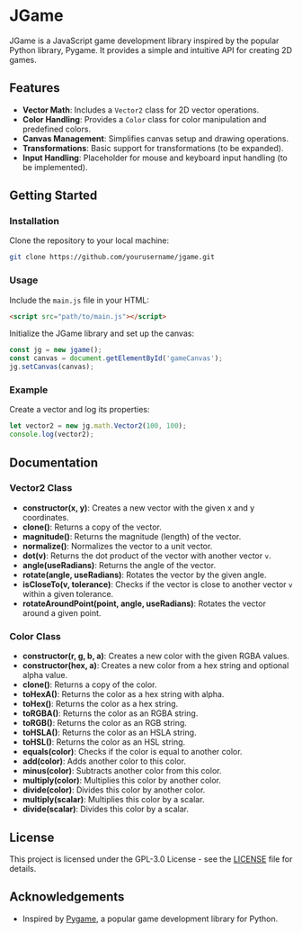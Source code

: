 # JGame

JGame is a JavaScript game development library inspired by the popular Python library, Pygame. It provides a simple and intuitive API for creating 2D games.

## Features

- **Vector Math**: Includes a `Vector2` class for 2D vector operations.
- **Color Handling**: Provides a `Color` class for color manipulation and predefined colors.
- **Canvas Management**: Simplifies canvas setup and drawing operations.
- **Transformations**: Basic support for transformations (to be expanded).
- **Input Handling**: Placeholder for mouse and keyboard input handling (to be implemented).

## Getting Started

### Installation

Clone the repository to your local machine:

```sh
git clone https://github.com/yourusername/jgame.git
```

### Usage

Include the `main.js` file in your HTML:

```html
<script src="path/to/main.js"></script>
```

Initialize the JGame library and set up the canvas:

```javascript
const jg = new jgame();
const canvas = document.getElementById('gameCanvas');
jg.setCanvas(canvas);
```

### Example

Create a vector and log its properties:

```javascript
let vector2 = new jg.math.Vector2(100, 100);
console.log(vector2);
```

## Documentation

### Vector2 Class

- **constructor(x, y)**: Creates a new vector with the given x and y coordinates.
- **clone()**: Returns a copy of the vector.
- **magnitude()**: Returns the magnitude (length) of the vector.
- **normalize()**: Normalizes the vector to a unit vector.
- **dot(v)**: Returns the dot product of the vector with another vector `v`.
- **angle(useRadians)**: Returns the angle of the vector.
- **rotate(angle, useRadians)**: Rotates the vector by the given angle.
- **isCloseTo(v, tolerance)**: Checks if the vector is close to another vector `v` within a given tolerance.
- **rotateAroundPoint(point, angle, useRadians)**: Rotates the vector around a given point.

### Color Class

- **constructor(r, g, b, a)**: Creates a new color with the given RGBA values.
- **constructor(hex, a)**: Creates a new color from a hex string and optional alpha value.
- **clone()**: Returns a copy of the color.
- **toHexA()**: Returns the color as a hex string with alpha.
- **toHex()**: Returns the color as a hex string.
- **toRGBA()**: Returns the color as an RGBA string.
- **toRGB()**: Returns the color as an RGB string.
- **toHSLA()**: Returns the color as an HSLA string.
- **toHSL()**: Returns the color as an HSL string.
- **equals(color)**: Checks if the color is equal to another color.
- **add(color)**: Adds another color to this color.
- **minus(color)**: Subtracts another color from this color.
- **multiply(color)**: Multiplies this color by another color.
- **divide(color)**: Divides this color by another color.
- **multiply(scalar)**: Multiplies this color by a scalar.
- **divide(scalar)**: Divides this color by a scalar.

## License

This project is licensed under the GPL-3.0 License - see the [LICENSE](LICENSE) file for details.

## Acknowledgements

- Inspired by [Pygame](https://www.pygame.org/), a popular game development library for Python.
